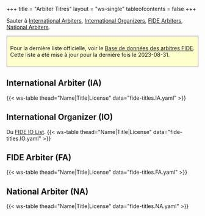 +++
title = "Arbiter Titres"
layout = "ws-single"
tableofcontents = false
+++

Sauter à [International Arbiters](#international-arbiter-ia),
[International Organizers](#international-organizer-io),
[FIDE Arbiters](#fide-arbiter-fa),
[National Arbiters](#national-arbiter-na).

<div style="background-color:#FFFFCC; padding:0.5rem; border: 2px solid #ccc;">

Pour la dernière liste officielle, voir le
[Base de données des arbitres FIDE](https://arbiters.fide.com/arbiters/arbiters-database).
<br>Cette liste a été mise à jour pour la dernière fois le 2023-08-31.

</div>

## International Arbiter (IA)
{{< ws-table thead="Name|Title|License" data="fide-titles.IA.yaml" >}}

## International Organizer (IO)
Du [FIDE IO List](https://ratings.fide.com/advaction.phtml?idcode=&name=&title=&other_title=IO&country=CAN&sex=&srating=0&erating=3000&birthday=&radio=name&line=asc).
{{< ws-table thead="Name|Title|License" data="fide-titles.IO.yaml" >}}

## FIDE Arbiter (FA)
{{< ws-table thead="Name|Title|License" data="fide-titles.FA.yaml" >}}

## National Arbiter (NA)
{{< ws-table thead="Name|Title|License" data="fide-titles.NA.yaml" >}}
